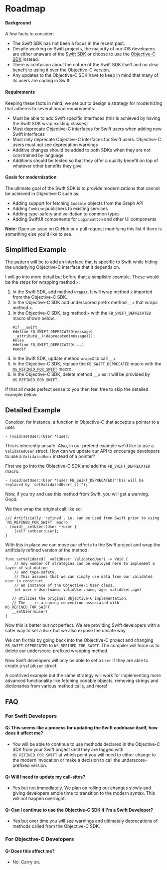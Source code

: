 # Roadmap

#### Background
A few facts to consider:

* The Swift SDK has not been a focus in the recent past.
* Despite working on Swift projects, the majority of our iOS developers are either unaware of the [Swift SDK](https://github.com/facebook/facebook-swift-sdk) or choose to use the [Objective-C SDK](https://github.com/facebook/facebook-objc-sdk) instead.
* There is confusion about the nature of the Swift SDK itself and no clear benefit to using it over the Objective-C version.
* Any updates to the Objective-C SDK have to keep in mind that many of its users are coding in Swift.

#### Requirements
Keeping these facts in mind, we set out to design a strategy for modernizing that adheres to several broad requirements.

* Must be able to add Swift specific interfaces (this is achieved by having the Swift SDK wrap existing classes)
* Must deprecate Objective-C interfaces for Swift users when adding new Swift interfaces 
* Must only deprecate Objective-C interfaces for Swift users. Objective-C users must not see deprecation warnings
* Additive changes should be added to both SDKs when they are not constrained by language
* Additions should be tested so that they offer a quality benefit on top of whatever other benefits they give

#### Goals for modernization

The ultimate goal of the Swift SDK is to provide modernizations that cannot be achieved in Objective-C such as:

* Adding support for fetching `Codable` objects from the Graph API
* Adding `Combine` publishers to existing services
* Adding type-safety and validation to common types
* Adding SwiftUI components for `LoginButton` and other UI components

**Note:** Open an issue on GitHub or a pull request modifying this list if there is something else you'd like to see.


## Simplified Example

The pattern will be to add an interface that is specific to Swift while hiding the underlying Objective-C interface that it depends on.

I will go into more detail but before that; a simplistic example. These would be the steps for wrapping method `x`:

1. In the Swift SDK, add method `wrapsX`. It will wrap method `x` imported from the Objective-C SDK.
2. In the Objective-C SDK add underscored prefix method `__x` that wraps method `x`.
3. In the Objective-C SDK, tag method `x` with the `FB_SWIFT_DEPRECATED` macro shown below.
    ```
    #if __swift__
	#define FB_SWIFT_DEPRECATED(message) __attribute__((deprecated(message)));
	#else
	#define FB_SWIFT_DEPRECATED(...)
	#endif
	```
3. In the Swift SDK, update method `wrapsX` to call `__x`
4. In the Objective-C SDK, replace the `FB_SWIFT_DEPRECATED` macro with the [`NS_REFINED_FOR_SWIFT`](https://developer.apple.com/documentation/swift/objective-c_and_c_code_customization/improving_objective-c_api_declarations_for_swift) macro.
5. In the Objective-C SDK, delete method `__x` as it will be provided by `NS_REFINED_FOR_SWIFT`.

If that all made perfect sense to you then feel free to skip the detailed example below.

## Detailed Example

Consider, for instance, a function in Objective-C that accepts a pointer to a user.

`- (void)setUser:(User *)user;` 

This is inherently unsafe. Also, in our pretend example we'd like to use a `ValidatedUser` struct. How can we update our API to encourage developers to use a `ValidatedUser` instead of a pointer?

First we go into the Objective-C SDK and add the `FB_SWIFT_DEPRECATED` macro.

`- (void)setUser:(User *)user FB_SWIFT_DEPRECATED("This will be replaced by 'setValidatedUser(_:)'");`

Now, if you try and use this method from Swift, you will get a warning. Good.

We then wrap the original call like so:

```
/// Artificially 'refined'. ie. can be used from Swift prior to using `NS_REFINED_FOR_SWIFT` macro
- (void)__setUser:(User *)user {
    [self setUser:user];
}
```

With this in place we can move our efforts to the Swift project and wrap the artificially refined version of the method:

```
func setValidated(_ validUser: ValidatedUser) -> Void {
	// Any number of strategies can be employed here to implement a layer of validation 
	// and type-safety. 
	// This assumes that we can simply use data from our validated user to construct
	// an instance of the Objective-C User class.
 	let user = User(name: validUser.name, age: validUser.age)
   
   // Utilizes the original Objective-C implementation. 
   // The __ is a naming convention associated with NS_REFINED_FOR_SWIFT
   __setUser(&user) 
}
```

Now this is better but not perfect. We are providing Swift developers with a safer way to set a `User` but we also expose the unsafe way.

We can fix this by going back into the Objective-C project and changing `FB_SWIFT_DEPRECATED` to `NS_REFINED_FOR_SWIFT`. The compiler will force us to delete our underscore-prefixed wrapping method.

Now Swift developers will only be able to set a `User` if they are able to create a `ValidUser` struct.

A contrived example but the same strategy will work for implementing more advanced functionality like fetching codable objects, removing strings and dictionaries from various method calls, and more!

## FAQ

### For Swift Developers

#### Q: This seems like a process for updating the Swift codebase itself, how does it affect me?
- You will be able to continue to use methods declared in the Objective-C SDK from your Swift project until they are tagged with `NS_REFINED_FOR_SWIFT` at which point you will need to either change to the modern invocation or make a decision to call the underscore-prefixed version.

#### Q: Will I need to update my call-sites?
- Yes but not immediately. We plan on rolling out changes slowly and giving developers ample time to transition to the modern syntax. This will not happen overnight.

#### Q: Can I continue to use the Objective-C SDK if I'm a Swift Developer?
- Yes but over time you will see warnings and ultimately deprecations of methods called from the Objective-C SDK.

### For Objective-C Developers

#### Q: Does this affect me?
- No. Carry on.
